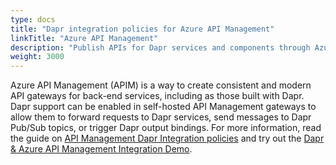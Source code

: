 ```yaml
---
type: docs
title: "Dapr integration policies for Azure API Management"
linkTitle: "Azure API Management"
description: "Publish APIs for Dapr services and components through Azure API Management policies"
weight: 3000
---
```


Azure API Management (APIM) is a way to create consistent and modern API gateways for back-end services, including as those built with Dapr. Dapr support can be enabled in self-hosted API Management gateways to allow them to forward requests to Dapr services, send messages to Dapr Pub/Sub topics, or trigger Dapr output bindings. For more information, read the guide on [API Management Dapr Integration policies](https://docs.microsoft.com/en-us/azure/api-management/api-management-dapr-policies) and try out the [Dapr & Azure API Management Integration Demo](https://github.com/dapr/samples/tree/master/dapr-apim-integration).
